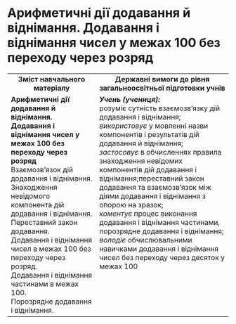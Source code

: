 # Арифметичні дії додавання й віднімання. Додавання і віднімання чисел у межах 100  без переходу через розряд
<table>
  <tr>
    <td width="40%" align="center"><b>Зміст навчального матеріалу<b></td>
    <td width="60%" align="center"><b>Державні вимоги до рівня загальноосвітньої підготовки учнів</b></td>
  </tr>
  <tr>
    <td width="40%" style="vertical-align:top !important;"><b>Арифметичні дії додавання й віднімання. Додавання і віднімання чисел у межах 100  без переходу через розряд</b><br>
Взаємозв’язок дій додавання і віднімання.<br>
Знаходження невідомого компонента дій додавання і віднімання.<br> 
Переставний закон додавання.<br> 
Додавання і віднімання чисел в межах 100 без переходу через розряд.<br> 
Додавання і віднімання частинами в межах 100.<br>  
Порозрядне додавання і віднімання.<br></td>
    <td width="60%" style="vertical-align:top !important;"><i><b>Учень (учениця):</b></i><br>
розуміє сутність взаємозв’язку дій додавання і віднімання;<br>
<i>використовує</i> у мовленні назви компонентів і результатів дій додавання й віднімання;<br>
<i>застосовує</i> в обчисленнях правила знаходження невідомих компонентів дій додавання і віднімання;переставний закон додавання та взаємозв’язок між діями додавання і віднімання з опорою на зразок;<br>
<i>коментує</i>  процес виконання додавання і віднімання частинами, порозрядне додавання і віднімання;<br>
<i>володіє</i> обчислювальними навичками додавання і віднімання чисел без переходу через десяток у межах 100<br></td>
  </tr>
</table>
